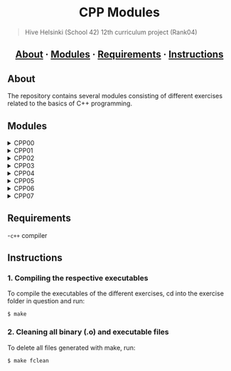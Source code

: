 <h1 align="center">CPP Modules</h1>

> Hive Helsinki (School 42) 12th curriculum project (Rank04)

<h2 align="center">
	<a href="#about">About</a>
	<span> · </span>
	<a href="#modules">Modules</a>
	<span> · </span>
	<a href="#requirements">Requirements</a>
	<span> · </span>
	<a href="#instructions">Instructions</a>
</h2>

## About
The repository contains several modules consisting of different exercises related to the basics of C++ programming.

## Modules
<details>
  <summary>CPP00</summary>
	
  - [**ex00**:](https://github.com/Nipsu24/42_CPP_Modules/tree/main/cpp00/ex00)
    - familiarizes with basic C++ concepts such as **string** class, related functions and **cout**.
  - [**ex01**:](https://github.com/Nipsu24/42_CPP_Modules/tree/main/cpp00/ex01)
    - introduces **classes** initialization, **cin** object of isstream class and further string manipulation and
      formatting possibilities such as **.substr()**, **.setw()**, and **.length()**.
      Additionally **try / catch** statements are used.
    - Sets up a phone book by initialising a class 'PhoneBook', containing 8 classes of contacts 
    - user has options between the 3 commands ```ADD```, ```SEARCH``` and ```EXIT``` which respectively
      adds contacts (and their details), searches for contacts (first displays entire list of contacts,
      then by entering index shows contact details) or exits the phone book
    - in case of invalid input, errors are displayed to the user
  
</details>

<details>
  <summary>CPP01</summary>
  
 - [**ex00**:](https://github.com/Nipsu24/42_CPP_Modules/tree/main/cpp01/ex00)
    - introduces **new** for allocating memory for a class
    - learning about initialising classes on heap vs. stack
 - [**ex01**:](https://github.com/Nipsu24/42_CPP_Modules/tree/main/cpp01/ex01)
    - learning about array of classes using new for memory allocation
 - [**ex02**:](https://github.com/Nipsu24/42_CPP_Modules/tree/main/cpp01/ex02)
    - introduces concept of **references**
 - [**ex03**:](https://github.com/Nipsu24/42_CPP_Modules/tree/main/cpp01/ex03)
    - reference vs. pointer to a class
    - object which contains pointer to a class can be initialised without explicitly
      assigning value to the class whereby reference requires the object of the class
      not to be empty
 - [**ex04**:](https://github.com/Nipsu24/42_CPP_Modules/tree/main/cpp01/ex04)
    - introduces concepts of **ifstream** and **ofstream**
    - further string manipulation such as **.find()**, **.erase()**, **.insert()**
    - user can give 3 arguments to the program (file name, string1 and string2),
      the content of the file given to the program is copied into another created
      file and then the sequence of string2 replaces sequence of string1 (if existing),
      prints errors in case of invalid arguments
 - [**ex05**:](https://github.com/Nipsu24/42_CPP_Modules/tree/main/cpp01/ex05)
    - introduces concept of **function pointers** in C++
 - [**ex06**:](https://github.com/Nipsu24/42_CPP_Modules/tree/main/cpp01/ex06)
    - introduces concept of **switch** statements
  
</details>

<details>
  <summary>CPP02</summary>

  - [**ex00**:](https://github.com/Nipsu24/42_CPP_Modules/tree/main/cpp02/ex00)
    - set up of classes in **orthodox canonical form**
    - learning about copy constructor and copy-assignment constructor
    - fixed point vs floating point vs integer representation
  - [**ex01**:](https://github.com/Nipsu24/42_CPP_Modules/tree/main/cpp02/ex01)
    - introduces concept of **operator overloading**
  - [**ex02**:](https://github.com/Nipsu24/42_CPP_Modules/tree/main/cpp02/ex02)
    - further operator overloading for <, >, !=, ==, >=, <=, ++, -- 
  
</details>

<details>
  <summary>CPP03</summary>

  - [**ex00**:](https://github.com/Nipsu24/42_CPP_Modules/tree/main/cpp03/ex00)
    - sets up class for learning about inheritance in later exercises
  - [**ex01**:](https://github.com/Nipsu24/42_CPP_Modules/tree/main/cpp03/ex01)
    - introduces concept of inheritance of classes
    - initialisation of derived class, which inherits functions and members of base class
    - as exercise requires, derived class member variables are initialised with different values
    - **virtual function** and **function override** used in order to create unique behaviour
      of derived class function 'attack'
    - additionally uses **typeid** in order to determine if base or derived class object called
      particular function for custom behaviour
  - [**ex02**:](https://github.com/Nipsu24/42_CPP_Modules/tree/main/cpp03/ex02)
    - same as above, further derived class with different values of the member variables is created
  
</details>

<details>
  <summary>CPP04</summary>

  - [**ex00**:](https://github.com/Nipsu24/42_CPP_Modules/tree/main/cpp04/ex00)
    - sets up base class and two derived classes
    - uses virtal functions and override in order to alter behaviour of derived classes' functions
  - [**ex01**:](https://github.com/Nipsu24/42_CPP_Modules/tree/main/cpp04/ex01)
    - derived classes contain member variable to another class
    - copy constructor creates deep copies of respective derived classes
  - [**ex02**:](https://github.com/Nipsu24/42_CPP_Modules/tree/main/cpp04/ex02)
    - same as above, but base class is made abstract by declaring pure virtual function
  
</details>

<details>
  <summary>CPP05</summary>

  - [**ex00**:](https://github.com/Nipsu24/42_CPP_Modules/tree/main/cpp05/ex00)
    - introduces concept of throwing and catching exceptions
    - try/catch blocks handle situations where class object is initiated with out of bounce variables
  - [**ex01**:](https://github.com/Nipsu24/42_CPP_Modules/tree/main/cpp05/ex01)
    - further class introduced which utilises individual custom exceptions 
  - [**ex02**:](https://github.com/Nipsu24/42_CPP_Modules/tree/main/cpp05/ex02)
    - abstract class and child classes which inherit exceptions from base class
  - [**ex03**:](https://github.com/Nipsu24/42_CPP_Modules/tree/main/cpp05/ex03)
    - exception handling in addition to memory allocation
    - nested try/catch blocks to prevent memory leaks
  
</details>

<details>
  <summary>CPP06</summary>

  - [**ex00**:](https://github.com/Nipsu24/42_CPP_Modules/tree/main/cpp06/ex00)
    - introduces concept of static casting in C++
    - program takes string as argument and converts if possible into char, int, float and double
  - [**ex01**:](https://github.com/Nipsu24/42_CPP_Modules/tree/main/cpp06/ex01)
    - uses reinterpret_cast in order to serialize and deserialize / cast between different datatypes
  - [**ex02**:](https://github.com/Nipsu24/42_CPP_Modules/tree/main/cpp06/ex02)
    - function that uses randomizer in order to create one out of three derrived class objects
    - introduces concept of dynamic casting from base to derived classes (both pointer and references)
    - uses this to identify the derived class object to which base object pointer is pointing
  
</details>

<details>
  <summary>CPP07</summary>

  - [**ex00**:](https://github.com/Nipsu24/42_CPP_Modules/tree/main/cpp07/ex00)
    - introduces concept function templates
    - swap, min and max function template implementation
  - [**ex01**:](https://github.com/Nipsu24/42_CPP_Modules/tree/main/cpp07/ex01)
    - implementation of iter function template, taking array pointer, array length and function pointer
  - [**ex02**:](https://github.com/Nipsu24/42_CPP_Modules/tree/main/cpp07/ex02)
    - implementation of array class template, compatible with different array data types
    - handling of [] operator and throwing exceptions in case of out-of-bounds indexing
  
</details>


## Requirements
-`c++` compiler

## Instructions

### 1. Compiling the respective executables

To compile the executables of the different exercises, cd into the 
exercise folder in question and run:

```
$ make
```

### 2. Cleaning all binary (.o) and executable files

To delete all files generated with make, run:
```
$ make fclean
```

